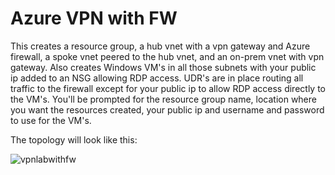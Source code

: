 # Azure VPN with FW

This creates a resource group, a hub vnet with a vpn gateway and Azure firewall, a spoke vnet peered to the hub vnet, and an on-prem vnet with vpn gateway. Also creates Windows VM's in all those subnets with your public ip added to an NSG allowing RDP access. UDR's are in place routing all traffic to the firewall except for your public ip to allow RDP access directly to the VM's.
You'll be prompted for the resource group name, location where you want the resources created, your public ip and username and password to use for the VM's.

The topology will look like this:

![vpnlabwithfw](https://user-images.githubusercontent.com/128983862/231862510-e0227b69-282e-4bce-bec2-1f7d721c5024.png)

